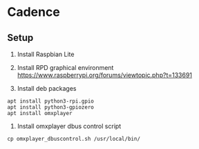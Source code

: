 # Cadence

## Setup

1. Install Raspbian Lite

1. Install RPD graphical environment  
   https://www.raspberrypi.org/forums/viewtopic.php?t=133691

1. Install deb packages  
```
apt install python3-rpi.gpio
apt install python3-gpiozero
apt install omxplayer
```

1. Install omxplayer dbus control script 
```
cp omxplayer_dbuscontrol.sh /usr/local/bin/
```

